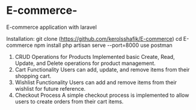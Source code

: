 # E-commerce-
E-commerce  application with laravel

Installation:
git clone (https://github.com/kerolsshafik/E-commerce)
cd E-commerce
npm install
php artisan serve --port=8000
use postman

1. CRUD Operations for Products
Implemented basic Create, Read, Update, and Delete operations for product management.
2. Cart Functionality
Users can add, update, and remove items from their shopping cart.
3. Wishlist Functionality
Users can add and remove items from their wishlist for future reference.
4. Checkout Process
A simple checkout process is implemented to allow users to create orders from their cart items.
